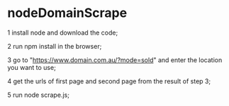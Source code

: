 # nodeDomainScrape

1 install node and download the code;

2 run npm install in the browser;

3 go to "https://www.domain.com.au/?mode=sold" and enter the location you want to use;

4 get the urls of first page and second page from the result of step 3;

5 run node scrape.js;
